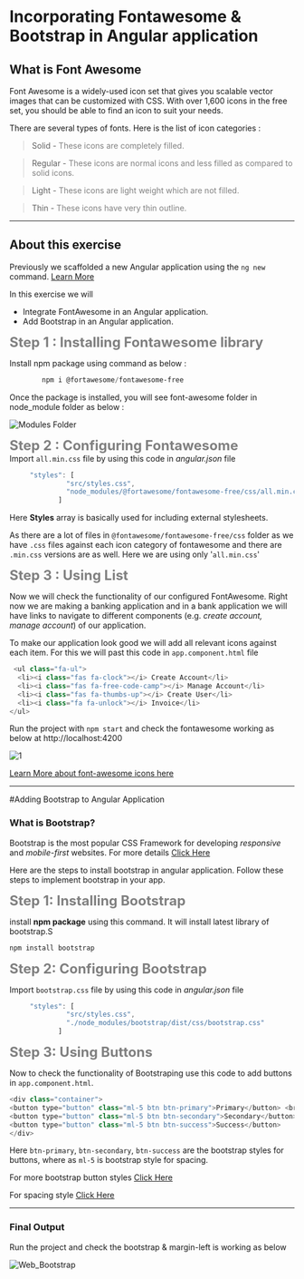 # Incorporating Fontawesome & Bootstrap in Angular application


## What is Font Awesome 

Font Awesome is a widely-used icon set that gives you scalable vector images that can be customized with CSS. With over 1,600 icons in the free set, you should be able to find an icon to suit your needs. 

There are several types of fonts. Here is the list of icon categories :

> Solid - <font color="grey"> These icons are completely filled.</font>

> Regular - <font color="grey"> These icons are normal icons and less filled as compared to solid icons.</font>

>Light - <font color="grey">These icons are light weight which are not filled.</font>

>Thin - <font color="grey">These icons have very thin outline.</font>

------

## About this exercise

Previously we scaffolded a new Angular application using 
the `ng new` command. [Learn More](https://github.com/PatternsTechGit/PT_AngularCLI)

In this exercise we will

* Integrate FontAwesome in an Angular application.
* Add Bootstrap in an Angular application. 


<font size="5" color="grey">**Step 1 : Installing Fontawesome library**</font> 


Install npm package using command as below :

```powershell
        npm i @fortawesome/fontawesome-free
```

 Once the package is installed, you will see font-awesome folder in node_module folder as below :

![Modules Folder](https://user-images.githubusercontent.com/100709775/157256091-e973168e-38a6-4457-b43d-29abb4d3e4cb.png)

<font size="5" color="grey">**Step 2 : Configuring Fontawesome**</font>  
Import `all.min.css` file by using this code in *angular.json* file

```javascript
     "styles": [
              "src/styles.css",
              "node_modules/@fortawesome/fontawesome-free/css/all.min.css"
            ]
```

Here **Styles** array is basically used for including external stylesheets.


As there are a lot of files in `@fontawesome/fontawesome-free/css` folder
 as we have `.css` files against each icon category of fontawesome and there are `.min.css` versions are as well. Here we are using only '`all.min.css`'

<font size="5" color="grey">**Step 3 : Using List**</font>  

Now we will check the functionality of our configured FontAwesome. 
Right now we are making a banking application and in a bank application we will have links to navigate to different components (e.g. *create account, manage account*) of our application.

To make our application look good we will add all relevant icons against each item. For this we will past this code in `app.component.html` file


```javascript
 <ul class="fa-ul">
  <li><i class="fas fa-clock"></i> Create Account</li>
  <li><i class="fas fa-free-code-camp"></i> Manage Account</li>
  <li><i class="fas fa-thumbs-up"></i> Create User</li>
  <li><i class="fa fa-unlock"></i> Invoice</li>
</ul>
```

Run the project with `npm start` and check the fontawesome working as below  at http://localhost:4200

![1](https://user-images.githubusercontent.com/100709775/157669867-fb2a7088-c045-4dd1-b9f7-e1aa66bd08ab.png)

[Learn More about font-awesome icons here ](https://www.angularjswiki.com/angular/how-to-use-font-awesome-icons-in-angular-applications/)


---------------
#Adding Bootstrap to Angular Application

### What is  Bootstrap?

Bootstrap is the most popular CSS Framework for developing *responsive* and *mobile-first* websites. For more details [Click Here](https://getbootstrap.com/)

Here are the steps to install bootstrap in angular application. Follow these steps to implement bootstrap in your app.

<font size="5" color="grey">**Step 1: Installing Bootstrap**</font> 

install **npm package** using this command. It will install latest library of bootstrap.S 

```powershell
npm install bootstrap
```


<font size="5" color="grey">**Step 2: Configuring Bootstrap**</font> 

Import `bootstrap.css` file by using this code in *angular.json* file 

```javascript
     "styles": [
              "src/styles.css",
              "./node_modules/bootstrap/dist/css/bootstrap.css"
            ]
```

<font size="5" color="grey">**Step 3: Using Buttons**</font> 

Now to check the functionality of Bootstraping use this code to add buttons in `app.component.html`.

```javascript
<div class="container">
<button type="button" class="ml-5 btn btn-primary">Primary</button> <br><br>
<button type="button" class="ml-5 btn btn-secondary">Secondary</button> <br><br>
<button type="button" class="ml-5 btn btn-success">Success</button>
</div>

```
Here `btn-primary`, `btn-secondary`, `btn-success` are the bootstrap styles for buttons, where as `ml-5` is bootstrap style for spacing. 

For more bootstrap button styles [Click Here](https://www.w3schools.com/bootstrap5/bootstrap_buttons.php) 

For spacing style [Click Here](https://getbootstrap.com/docs/4.0/utilities/spacing/)

---------
### Final Output

Run the project and check the bootstrap & margin-left is working as below 

![Web_Bootstrap](https://user-images.githubusercontent.com/100709775/157658547-9966535f-5091-4cd1-81af-6d3b384a0029.png)

